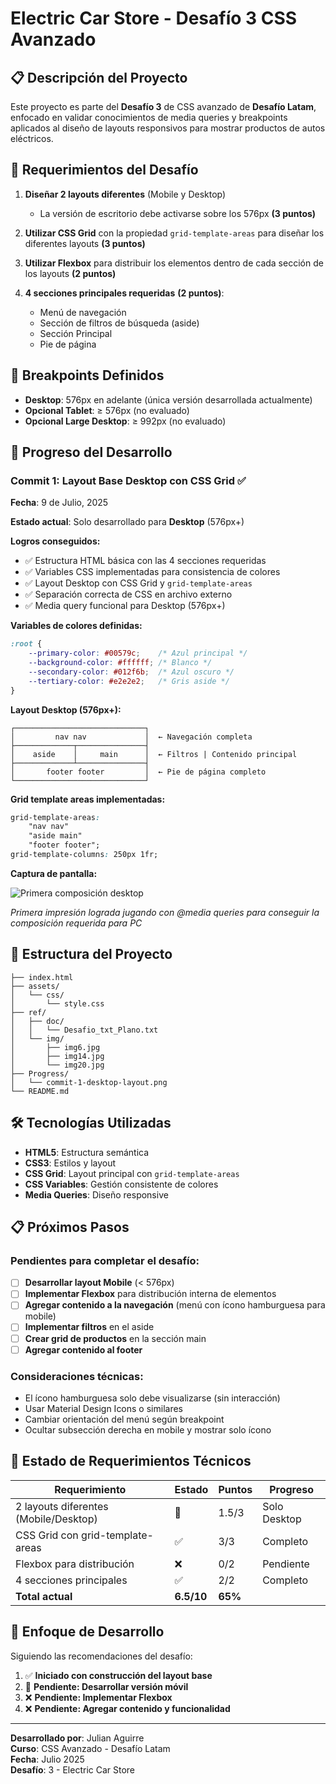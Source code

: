 # Electric Car Store - Desafío 3 CSS Avanzado

## 📋 Descripción del Proyecto

Este proyecto es parte del **Desafío 3** de CSS avanzado de **Desafío Latam**, enfocado en validar conocimientos de media queries y breakpoints aplicados al diseño de layouts responsivos para mostrar productos de autos eléctricos.

## 🎯 Requerimientos del Desafío

1. **Diseñar 2 layouts diferentes** (Mobile y Desktop)
   - La versión de escritorio debe activarse sobre los 576px **(3 puntos)**

2. **Utilizar CSS Grid** con la propiedad `grid-template-areas` para diseñar los diferentes layouts **(3 puntos)**

3. **Utilizar Flexbox** para distribuir los elementos dentro de cada sección de los layouts **(2 puntos)**

4. **4 secciones principales requeridas** **(2 puntos)**:
   - Menú de navegación
   - Sección de filtros de búsqueda (aside)
   - Sección Principal
   - Pie de página

## 📱 Breakpoints Definidos

- **Desktop**: 576px en adelante (única versión desarrollada actualmente)
- **Opcional Tablet**: ≥ 576px (no evaluado)
- **Opcional Large Desktop**: ≥ 992px (no evaluado)

## 🚀 Progreso del Desarrollo

### Commit 1: Layout Base Desktop con CSS Grid ✅

**Fecha**: 9 de Julio, 2025

**Estado actual**: Solo desarrollado para **Desktop** (576px+)

**Logros conseguidos:**
- ✅ Estructura HTML básica con las 4 secciones requeridas
- ✅ Variables CSS implementadas para consistencia de colores
- ✅ Layout Desktop con CSS Grid y `grid-template-areas`
- ✅ Separación correcta de CSS en archivo externo
- ✅ Media query funcional para Desktop (576px+)

**Variables de colores definidas:**
```css
:root {
    --primary-color: #00579c;    /* Azul principal */
    --background-color: #ffffff; /* Blanco */
    --secondary-color: #012f6b;  /* Azul oscuro */
    --tertiary-color: #e2e2e2;   /* Gris aside */
}
```

**Layout Desktop (576px+):**
```
┌─────────────────────────────┐
│         nav nav             │  ← Navegación completa
├─────────────┬───────────────┤
│    aside    │     main      │  ← Filtros | Contenido principal
├─────────────┴───────────────┤
│       footer footer         │  ← Pie de página completo
└─────────────────────────────┘
```

**Grid template areas implementadas:**
```css
grid-template-areas: 
    "nav nav"
    "aside main"
    "footer footer";
grid-template-columns: 250px 1fr;
```

**Captura de pantalla:**

![Primera composición desktop](Progress/Commit-1.png)

*Primera impresión lograda jugando con @media queries para conseguir la composición requerida para PC*

## 📁 Estructura del Proyecto

```
├── index.html
├── assets/
│   └── css/
│       └── style.css
├── ref/
│   ├── doc/
│   │   └── Desafio_txt_Plano.txt
│   └── img/
│       ├── img6.jpg
│       ├── img14.jpg
│       └── img20.jpg
├── Progress/
│   └── commit-1-desktop-layout.png
└── README.md
```

## 🛠️ Tecnologías Utilizadas

- **HTML5**: Estructura semántica
- **CSS3**: Estilos y layout
- **CSS Grid**: Layout principal con `grid-template-areas`
- **CSS Variables**: Gestión consistente de colores
- **Media Queries**: Diseño responsive

## 📋 Próximos Pasos

### Pendientes para completar el desafío:

- [ ] **Desarrollar layout Mobile** (< 576px)
- [ ] **Implementar Flexbox** para distribución interna de elementos
- [ ] **Agregar contenido a la navegación** (menú con ícono hamburguesa para mobile)
- [ ] **Implementar filtros** en el aside
- [ ] **Crear grid de productos** en la sección main
- [ ] **Agregar contenido al footer**

### Consideraciones técnicas:
- El ícono hamburguesa solo debe visualizarse (sin interacción)
- Usar Material Design Icons o similares
- Cambiar orientación del menú según breakpoint
- Ocultar subsección derecha en mobile y mostrar solo ícono

## 🎨 Estado de Requerimientos Técnicos

| Requerimiento | Estado | Puntos | Progreso |
|---------------|--------|---------|----------|
| 2 layouts diferentes (Mobile/Desktop) | 🔄 | 1.5/3 | Solo Desktop |
| CSS Grid con grid-template-areas | ✅ | 3/3 | Completo |
| Flexbox para distribución | ❌ | 0/2 | Pendiente |
| 4 secciones principales | ✅ | 2/2 | Completo |
| **Total actual** | **6.5/10** | **65%** |

## 🎯 Enfoque de Desarrollo

Siguiendo las recomendaciones del desafío:
1. ✅ **Iniciado con construcción del layout base**
2. 🔄 **Pendiente: Desarrollar versión móvil**
3. ❌ **Pendiente: Implementar Flexbox**
4. ❌ **Pendiente: Agregar contenido y funcionalidad**

---

**Desarrollado por**: Julian Aguirre  
**Curso**: CSS Avanzado - Desafío Latam  
**Fecha**: Julio 2025  
**Desafío**: 3 - Electric Car Store
